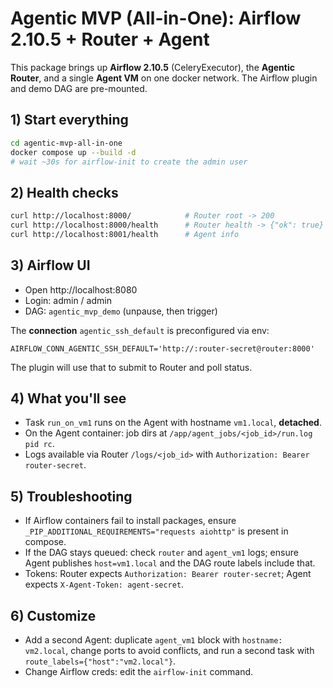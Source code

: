 # Agentic MVP (All-in-One): Airflow 2.10.5 + Router + Agent

This package brings up **Airflow 2.10.5** (CeleryExecutor), the **Agentic Router**, and a single **Agent VM** on one docker network. The Airflow plugin and demo DAG are pre-mounted.

## 1) Start everything
```bash
cd agentic-mvp-all-in-one
docker compose up --build -d
# wait ~30s for airflow-init to create the admin user
```

## 2) Health checks
```bash
curl http://localhost:8000/            # Router root -> 200
curl http://localhost:8000/health      # Router health -> {"ok": true}
curl http://localhost:8001/health      # Agent info
```

## 3) Airflow UI
- Open http://localhost:8080
- Login: admin / admin
- DAG: `agentic_mvp_demo` (unpause, then trigger)

The **connection** `agentic_ssh_default` is preconfigured via env:
```
AIRFLOW_CONN_AGENTIC_SSH_DEFAULT='http://:router-secret@router:8000'
```
The plugin will use that to submit to Router and poll status.

## 4) What you'll see
- Task `run_on_vm1` runs on the Agent with hostname `vm1.local`, **detached**.
- On the Agent container: job dirs at `/app/agent_jobs/<job_id>/run.log pid rc`.
- Logs available via Router `/logs/<job_id>` with `Authorization: Bearer router-secret`.

## 5) Troubleshooting
- If Airflow containers fail to install packages, ensure `_PIP_ADDITIONAL_REQUIREMENTS="requests aiohttp"` is present in compose.
- If the DAG stays queued: check `router` and `agent_vm1` logs; ensure Agent publishes `host=vm1.local` and the DAG route labels include that.
- Tokens: Router expects `Authorization: Bearer router-secret`; Agent expects `X-Agent-Token: agent-secret`.

## 6) Customize
- Add a second Agent: duplicate `agent_vm1` block with `hostname: vm2.local`, change ports to avoid conflicts, and run a second task with `route_labels={"host":"vm2.local"}`.
- Change Airflow creds: edit the `airflow-init` command.
